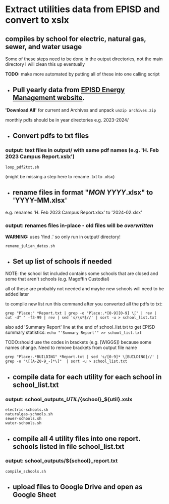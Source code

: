 # Extract utilities data from EPISD and convert to xslx
## compiles by school for electric, natural gas, sewer, and water usage
Some of these steps need to be done in the output directories, not the main directory
I will clean this up eventually

**TODO:** make more automated by putting all of these into one calling script


* ## Pull yearly data from [EPISD Energy Management website](https://www.episd.org/page/energy-management).
**'Download All'** for current and Archives and unpack
`unzip archives.zip`

monthly pdfs should be in year directories e.g. 2023-2024/
* ## Convert pdfs to txt files
### output: text files in output/ with same pdf names (e.g. 'H. Feb 2023 Campus Report.xslx')
`loop_pdf2txt.sh`

(might be missing a step here to rename .txt to .xlsx)

* ## rename files in format "*MON YYYY*.xlsx" to 'YYYY-MM.xlsx'
 e.g. renames 'H. Feb 2023 Campus Report.xlsx' to '2024-02.xlsx'

### output: renames files in-place - old files will be _overwritten_
 **WARNING:** uses 'find .' so only run in output/ directory!

`rename_julian_dates.sh`

* ## Set up list of schools if needed
NOTE: the school list included contains some schools that are closed and some that aren't schools (e.g. Magoffin Custodial)

all of these are probably not needed and maybe new schools will need to be added later

to compile new list run this command after you converted all the pdfs to txt:

`grep "Place:" *Report.txt | grep -o "Place:.*[0-9][0-9] \[" | rev | cut -d" " -f3-99 | rev | sed 's/\s*$//' | sort -u > school_list.txt`

also add 'Summary Report' line at the end of school_list.txt to get EPISD summary statistics: `echo "'Summary Report'" >> school_list.txt`


TODO:should use the codes in brackets (e.g. [WIGGS]) because some names change. Need to remove brackets from output file name

`grep "Place:.*BUILDING" *Report.txt | sed 's/[0-9]* \[BUILDING]//' | grep -o "\[[A-Z0-9_-]*\]"  | sort -u > school_list.txt`

* ## compile data for each utility for each school in school_list.txt
### output: school_outputs_${UTIL}/${school}_${util}.xslx
```
electric-schools.sh
naturalgas-schools.sh
sewer-schools.sh
water-schools.sh
```

* ## compile all 4 utility files into one report. schools listed in file school_list.txt
### output: school_outputs/${school}_report.txt
`compile_schools.sh`

* ## upload files to Google Drive and open as Google Sheet

